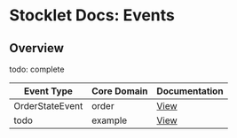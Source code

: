 # Stocklet Docs: Events

## Overview

todo: complete

| Event Type | Core Domain | Documentation |
| --- | --- | --- |
| OrderStateEvent | order | [View](/docs/events/OrderStateEvent.md) |
| todo | example | [View]() |
